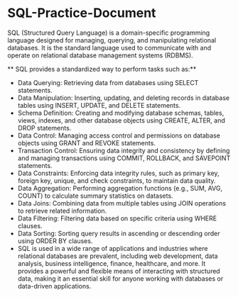 # SQL-Practice-Document

SQL (Structured Query Language) is a domain-specific programming language designed for managing, querying, and manipulating relational databases. It is the standard language used to communicate with and operate on relational database management systems (RDBMS).

** SQL provides a standardized way to perform tasks such as:**

- Data Querying: Retrieving data from databases using SELECT statements.
- Data Manipulation: Inserting, updating, and deleting records in database tables using INSERT, UPDATE, and DELETE statements.
- Schema Definition: Creating and modifying database schemas, tables, views, indexes, and other database objects using CREATE, ALTER, and DROP statements.
- Data Control: Managing access control and permissions on database objects using GRANT and REVOKE statements.
- Transaction Control: Ensuring data integrity and consistency by defining and managing transactions using COMMIT, ROLLBACK, and SAVEPOINT statements.
- Data Constraints: Enforcing data integrity rules, such as primary key, foreign key, unique, and check constraints, to maintain data quality.
- Data Aggregation: Performing aggregation functions (e.g., SUM, AVG, COUNT) to calculate summary statistics on datasets.
- Data Joins: Combining data from multiple tables using JOIN operations to retrieve related information.
- Data Filtering: Filtering data based on specific criteria using WHERE clauses.
- Data Sorting: Sorting query results in ascending or descending order using ORDER BY clauses.
- SQL is used in a wide range of applications and industries where relational databases are prevalent, including web development, data analysis, business intelligence, finance, healthcare, and more. It provides a powerful and flexible means of interacting with structured data, making it an essential skill for anyone working with databases or data-driven applications.





